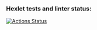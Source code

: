 ### Hexlet tests and linter status:
[![Actions Status](https://github.com/MaxSmirnov01/frontend-project-44/workflows/hexlet-check/badge.svg)](https://github.com/MaxSmirnov01/frontend-project-44/actions)